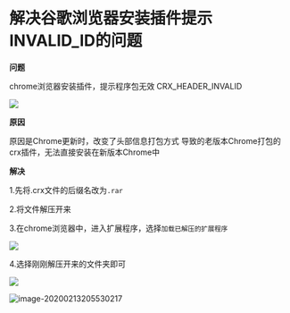 # 解决谷歌浏览器安装插件提示INVALID_ID的问题

**问题**

chrome浏览器安装插件，提示程序包无效 CRX_HEADER_INVALID 

<img src="https://alanlee-image-bed.oss-cn-shenzhen.aliyuncs.com/note_images/20200214081304-913560.png"/>

**原因**

原因是Chrome更新时，改变了头部信息打包方式
导致的老版本Chrome打包的crx插件，无法直接安装在新版本Chrome中

**解决**

1.先将.crx文件的后缀名改为`.rar`

2.将文件解压开来

3.在chrome浏览器中，进入扩展程序，选择`加载已解压的扩展程序`

<img src="https://alanlee-image-bed.oss-cn-shenzhen.aliyuncs.com/note_images/20200214081313-631945.png"/>

4.选择刚刚解压开来的文件夹即可

<img src="https://alanlee-image-bed.oss-cn-shenzhen.aliyuncs.com/note_images/20200214081313-890086.png" />

![image-20200213205530217](https://alanlee-image-bed.oss-cn-shenzhen.aliyuncs.com/note_images/20200213205530-507472.png)